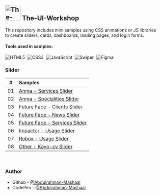 ## <img src="https://user-images.githubusercontent.com/13468728/233831804-0f5c7ee5-d654-4c13-9c77-a5bd6dc4fe74.jpg" title="great tricks" alt="The-UI-Workshop" width="50" height="50"/> The-UI-Workshop

This repository includes mini samples using CSS animations or JS libraries to create sliders, cards, dashboards, landing pages, and login forms.

#### Tools used in samples:

![HTML5](https://img.shields.io/badge/-HTML5-E34F26?style=for-the-badge&logo=html5&logoColor=white)&nbsp;
![CSS3](https://img.shields.io/badge/-CSS3-1572B6?style=for-the-badge&logo=css3)&nbsp;
![JavaScript](https://img.shields.io/badge/Javascript-F7DF1E.svg?style=for-the-badge&logo=javascript&logoColor=black)&nbsp;
![Swiper](https://img.shields.io/badge/swiper%20js-4287F5?style=for-the-badge&logo=swiper&logoColor=white)&nbsp;
![Figma](https://img.shields.io/badge/figma-6600CC.svg?style=for-the-badge&logo=figma&logoColor=white)&nbsp;

### Slider

|  #  | Samples                                                                                                                                            |
| :-: | :------------------------------------------------------------------------------------------------------------------------------------------------- |
| 01  | [Anma - Services Slider](https://github.com/Abdulrahman-Mashaal/The-UI-Workshop/tree/main/slider/anma/services)                                                    |
| 02  | [Anma - Specialities Slider](https://github.com/Abdulrahman-Mashaal/The-UI-Workshop/tree/main/slider/anma/specialities)       |
| 03  | [Future Face - Clients Slider](https://github.com/Abdulrahman-Mashaal/The-UI-Workshop/tree/main/slider/futureface/clients)                 |
| 04  | [Future Face - News Slider](https://github.com/Abdulrahman-Mashaal/The-UI-Workshop/tree/main/slider/futureface/news)                 |
| 05  | [Future Face - Services Slider](https://github.com/Abdulrahman-Mashaal/The-UI-Workshop/tree/main/slider/futureface/services)                 |
| 06  | [Impactor - Usage Slider](https://github.com/Abdulrahman-Mashaal/The-UI-Workshop/tree/main/slider/impactor/usage)                 |
| 07  | [Robox - Usage Slider](https://github.com/Abdulrahman-Mashaal/The-UI-Workshop/tree/main/slider/robox/usage)                 |
| 08  | [Other - Kayo-cv Slider](https://github.com/Abdulrahman-Mashaal/The-UI-Workshop/tree/main/slider/other/kayo-cv)                 |

<br>


### Author

- Github - [@Abdulrahman-Mashaal](https://github.com/Abdulrahman-Mashaal)
- CodePen - [@Abdulrahman-Mashaal](https://codepen.io/Abdulrahman-Mashaal)
